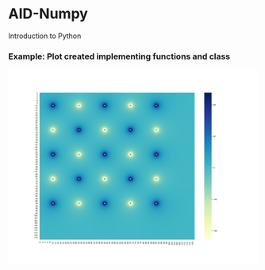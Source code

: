 # AID-Numpy
Introduction to Python

### Example: Plot created implementing functions and class

![img](plots/potential-lattice.png)
